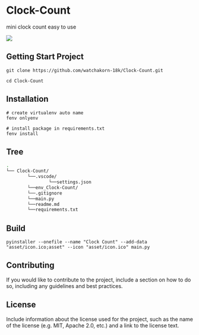 # Clock-Count

mini clock count easy to use

![](https://i.imgur.com/JPYGur8.png)

## Getting Start Project

```
git clone https://github.com/watchakorn-18k/Clock-Count.git

cd Clock-Count

```

## Installation

```
# create virtualenv auto name
fenv onlyenv

# install package in requirements.txt
fenv install

```

## Tree

<!--- Start Tree --->

```bash
.
└── Clock-Count/
        └──.vscode/
                └──settings.json
        └──env_Clock-Count/
        └──.gitignore
        └──main.py
        └──readme.md
        └──requirements.txt

```

<!--- End Tree --->

## Build

```
pyinstaller --onefile --name "Clock Count" --add-data "asset/icon.ico;asset" --icon "asset/icon.ico" main.py
```

## Contributing

If you would like to contribute to the project, include a section on how to do so, including any guidelines and best practices.

## License

Include information about the license used for the project, such as the name of the license (e.g. MIT, Apache 2.0, etc.) and a link to the license text.
